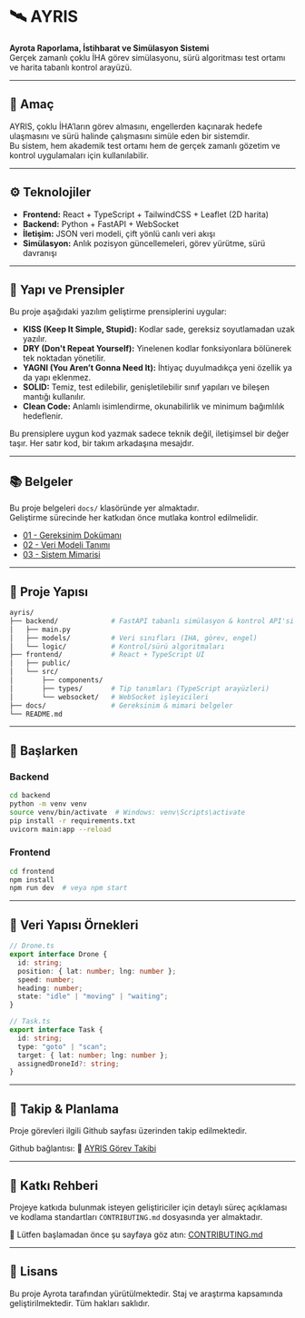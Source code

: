 # 🛰️ AYRIS

**Ayrota Raporlama, İstihbarat ve Simülasyon Sistemi**  
Gerçek zamanlı çoklu İHA görev simülasyonu, sürü algoritması test ortamı ve harita tabanlı kontrol arayüzü.

---

## 🎯 Amaç

AYRIS, çoklu İHA’ların görev almasını, engellerden kaçınarak hedefe ulaşmasını ve sürü halinde çalışmasını simüle eden bir sistemdir.  
Bu sistem, hem akademik test ortamı hem de gerçek zamanlı gözetim ve kontrol uygulamaları için kullanılabilir.

---

## ⚙️ Teknolojiler

- **Frontend:** React + TypeScript + TailwindCSS + Leaflet (2D harita)
- **Backend:** Python + FastAPI + WebSocket
- **İletişim:** JSON veri modeli, çift yönlü canlı veri akışı
- **Simülasyon:** Anlık pozisyon güncellemeleri, görev yürütme, sürü davranışı

---

## 🧱 Yapı ve Prensipler

Bu proje aşağıdaki yazılım geliştirme prensiplerini uygular:

- **KISS (Keep It Simple, Stupid):** Kodlar sade, gereksiz soyutlamadan uzak yazılır.
- **DRY (Don't Repeat Yourself):** Yinelenen kodlar fonksiyonlara bölünerek tek noktadan yönetilir.
- **YAGNI (You Aren’t Gonna Need It):** İhtiyaç duyulmadıkça yeni özellik ya da yapı eklenmez.
- **SOLID:** Temiz, test edilebilir, genişletilebilir sınıf yapıları ve bileşen mantığı kullanılır.
- **Clean Code:** Anlamlı isimlendirme, okunabilirlik ve minimum bağımlılık hedeflenir.

Bu prensiplere uygun kod yazmak sadece teknik değil, iletişimsel bir değer taşır. Her satır kod, bir takım arkadaşına mesajdır.

---

## 📚 Belgeler

Bu proje belgeleri `docs/` klasöründe yer almaktadır.  
Geliştirme sürecinde her katkıdan önce mutlaka kontrol edilmelidir.

- [01 - Gereksinim Dokümanı](./docs/01-gereksinimler.md)
- [02 - Veri Modeli Tanımı](./docs/02-veri-modeli.md)
- [03 - Sistem Mimarisi](./docs/03-mimari.md)

---

## 📂 Proje Yapısı

```bash
ayris/
├── backend/             # FastAPI tabanlı simülasyon & kontrol API'si
│   ├── main.py
│   ├── models/          # Veri sınıfları (IHA, görev, engel)
│   └── logic/           # Kontrol/sürü algoritmaları
├── frontend/            # React + TypeScript UI
│   ├── public/
│   └── src/
│       ├── components/
│       ├── types/       # Tip tanımları (TypeScript arayüzleri)
│       └── websocket/   # WebSocket işleyicileri
├── docs/                # Gereksinim & mimari belgeler
└── README.md
```

---

## 🚀 Başlarken

### Backend

```bash
cd backend
python -m venv venv
source venv/bin/activate  # Windows: venv\Scripts\activate
pip install -r requirements.txt
uvicorn main:app --reload
```

### Frontend

```bash
cd frontend
npm install
npm run dev  # veya npm start
```

---

## 🔁 Veri Yapısı Örnekleri

```ts
// Drone.ts
export interface Drone {
  id: string;
  position: { lat: number; lng: number };
  speed: number;
  heading: number;
  state: "idle" | "moving" | "waiting";
}
```

```ts
// Task.ts
export interface Task {
  id: string;
  type: "goto" | "scan";
  target: { lat: number; lng: number };
  assignedDroneId?: string;
}
```

---

## 📆 Takip & Planlama

Proje görevleri ilgili Github sayfası üzerinden takip edilmektedir.

Github bağlantısı:
🔗 [AYRIS Görev Takibi](https://github.com/users/ayrota/projects/2/views/1?system_template=kanban)

---

## 👥 Katkı Rehberi

Projeye katkıda bulunmak isteyen geliştiriciler için detaylı süreç açıklaması
ve kodlama standartları `CONTRIBUTING.md` dosyasında yer almaktadır.

📄 Lütfen başlamadan önce şu sayfaya göz atın:
[CONTRIBUTING.md](./CONTRIBUTING.md)

---

## 📄 Lisans

Bu proje Ayrota tarafından yürütülmektedir.
Staj ve araştırma kapsamında geliştirilmektedir.
Tüm hakları saklıdır.
